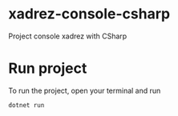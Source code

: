 # xadrez-console-csharp
Project console xadrez with CSharp

# Run project

To run the project, open your terminal and run
```
dotnet run
```

